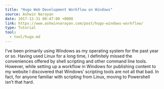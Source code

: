 ```yaml
---
title: "Hugo Web Development Workflow on Windows"
source: Ashwin Narayan
date: 2017-12-31 08:47:00 +0000
link: https://www.ashwinnarayan.com/post/hugo-windows-workflow/
type: Tutorial
tool:
  - tool/hugo.md 
---
```

I’ve been primarily using Windows as my operating system for the past year or so. Having used Linux for a long time, I definitely missed the conveniences offered by shell scripting and other command line tools. However, while setting up a workflow in Windows for publishing content to my website I discovered that Windows’ scripting tools are not all that bad. In fact, for anyone familiar with scripting from Linux, moving to Powershell isn’t that hard.





